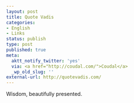 ```yaml
---
layout: post
title: Quote Vadis
categories:
- English
- Links
status: publish
type: post
published: true
meta:
  aktt_notify_twitter: 'yes'
  via: <a href="http://coudal.com/">Coudal</a>
  _wp_old_slug: ''
external-url: http://quotevadis.com/
---
```

<p>Wisdom, beautifully presented.</p>
